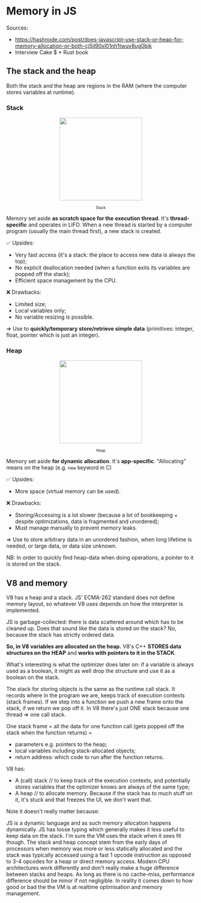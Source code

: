 # Memory in JS

Sources:

* https://hashnode.com/post/does-javascript-use-stack-or-heap-for-memory-allocation-or-both-cj5jl90xl01nh1twuv8ug0bjk
* Interview Cake
$ * Rust book

## The stack and the heap

Both the stack and the heap are regions in the RAM (where the computer stores variables at runtime).

### Stack

<p align="center">
<img width="220" src="https://images-na.ssl-images-amazon.com/images/I/71Ap7cgEglL._SX466_.jpg">  
  <div align="center"><sub><sup>Stack</sup></sub></div>
</p>

Memory set aside **as scratch space for the execution thread**.
It's **thread-specific** and operates in LIFO. When a new thread is started by a computer program (usually the main thread first), a new stack is created.

✅ Upsides:

* Very fast access (it's a stack: the place to access new data is always the top);
* No explicit deallocation needed (when a function exits its variables are popped off the stack);
* Efficient space management by the CPU.

❌ Drawbacks:

* Limited size;
* Local variables only;
* No variable resizing is possible.

=> Use to **quickly/temporary store/retrieve simple data** (primitives: integer, float, pointer which is just an integer).

### Heap

<p align="center">
<img width="220" src="https://image1.masterfile.com/getImage/700-00934468em-bundles-of-recycling.jpg">  
  <div align="center"><sub><sup>Heap</sup></sub></div>
</p>

Memory set aside **for dynamic allocation**.
It's **app-specific**. "Allocating" means on the heap (e.g. `new` keyword in C)

✅ Upsides:

* More space (virtual memory can be used).

❌ Drawbacks:

* Storing/Accessing is a lot slower (because a lot of bookkeeping + despite optimizations, data is fragmented and unordered);
* Must manage manually to prevent memory leaks.

=> Use to store arbitrary data in an unordered fashion, when long lifetime is needed, or large data, or data size unknown.

NB: In order to quickly find heap-data when doing operations, a pointer to it is stored on the stack.

## V8 and memory

V8 has a heap and a stack.
JS' ECMA-262 standard does not define memory layout, so whatever V8 uses depends on how the interpreter is implemented.

JS is garbage-collected: there is data scattered around which has to be cleaned up. Does that sound like the data is stored on the stack? No, because the stack has strictly ordered data.

**So, in V8 variables are allocated on the heap.**
V8's C++ **STORES data structures on the HEAP** and **works with pointers to it in the STACK**.

What's interesting is what the optimizer does later on: if a variable is always used as a boolean, it might as well drop the structure and use it as a boolean on the stack.

The stack for storing objects is the same as the runtime call stack. It records where in the program we are, keeps track of execution contexts (stack frames). If we step into a function we push a new frame onto the stack, if we return we pop off it. In V8 there's just ONE stack because one thread => one call stack.

One stack frame = all the data for one function call (gets popped off the stack when the function returns) =

* parameters e.g. pointers to the heap;
* local variables including stack-allocated objects;
* return address: which code to run after the function returns.

V8 has:

* A (call) stack // to keep track of the execution contexts, and potentially stores variables that the optimizer knows are always of the same type;
* A heap // to allocate memory. Because if the stack has to much stuff on it, it's stuck and that freezes the UI, we don't want that.

Note it doesn't really matter because:

JS is a dynamic language and as such memory allocation happens dynamically.
JS has loose typing which generally makes it less useful to keep data on the stack. I'm sure the VM uses the stack when it sees fit though.
The stack and heap concept stem from the early days of processors when memory was more or less statically allocated and the stack was typically accessed using a fast 1 opcode instruction as opposed to 3-4 opcodes for a heap or direct memory access. Modern CPU architectures work differently and don't really make a huge difference between stacks and heaps. As long as there is no cache-miss, performance difference should be minor if not negligible. In reality it comes down to how good or bad the the VM is at realtime optimisation and memory management.
